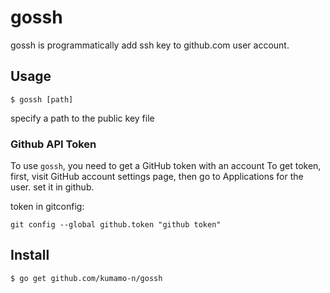 # gossh
  gossh is  programmatically add ssh key to github.com user account.

## Usage

```
$ gossh [path]
```

specify a path to the public key file

### Github API Token

To use `gossh`, you need to get a GitHub token with an account 
To get token, first, visit GitHub account settings page, then go to Applications for the user.
set it in github.

token in gitconfig:

```
git config --global github.token "github token"

```

## Install

```
$ go get github.com/kumamo-n/gossh
```
